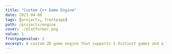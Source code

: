 ```yaml
---
title: "Custom C++ Game Engine"
date: 2021-04-08
tags: [projects, frontpage]
path: /projects/engine
cover: ./platformer.png
value: 1
frontpagevalue: 2
excerpt: A custom 2D game engine that supports 3 distinct games and a level editor. Built in C++ using SDL.
---
```

